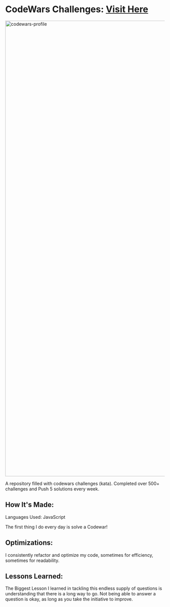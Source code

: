 # CodeWars Challenges: [Visit Here](https://www.codewars.com/users/TheDerickYoung)

<img width="1439" alt="codewars-profile" src="https://github.com/TheDerickYoung/javascript-coding-challenge-solutions/assets/119906716/d35d64fe-8ec5-4d83-8a71-2d8459985cde">

A repository filled with codewars challenges (kata). Completed over 500+ challenges and Push 5 solutions every week.

## How It's Made:

Languages Used: JavaScript 

The first thing I do every day is solve a Codewar!
## Optimizations:

I consistently refactor and optimize my code, sometimes for efficiency, sometimes for readability.
## Lessons Learned:

The Biggest Lesson I learned in tackling this endless supply of questions is understanding that there is a long way to go. Not being able to answer a question is okay, as long as you take the initiative to improve.
